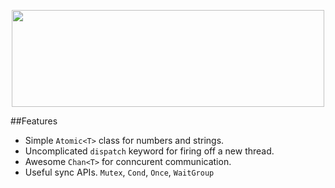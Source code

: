 <p align="center">
  <img src="http://tidwall.github.io/Safe/head.png" width="500" height="155">
</p>

##Features

- Simple `Atomic<T>` class for numbers and strings.
- Uncomplicated `dispatch` keyword for firing off a new thread.
- Awesome `Chan<T>` for conncurent communication.
- Useful sync APIs. `Mutex`, `Cond`, `Once`, `WaitGroup`



